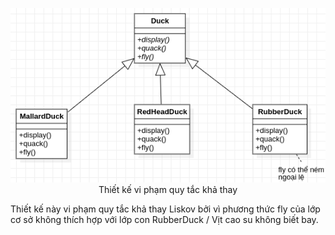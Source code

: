 <p align="center">
    <img src="lsp-bad1.png" /><br />
Thiết kế vi phạm quy tắc khả thay
</p>

Thiết kế này vi phạm quy tắc khả thay Liskov bởi vì phương thức fly của lớp cơ sở không thích hợp với lớp con RubberDuck / Vịt cao su không biết bay.